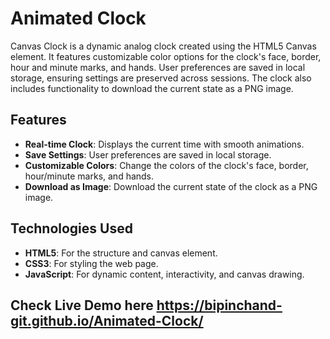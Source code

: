 # Animated Clock

Canvas Clock is a dynamic analog clock created using the HTML5 Canvas element. It features customizable color options for the clock's face, border, hour and minute marks, and hands. User preferences are saved in local storage, ensuring settings are preserved across sessions. The clock also includes functionality to download the current state as a PNG image.

## Features

- **Real-time Clock**: Displays the current time with smooth animations.
- **Save Settings**: User preferences are saved in local storage.
- **Customizable Colors**: Change the colors of the clock's face, border, hour/minute marks, and hands.
- **Download as Image**: Download the current state of the clock as a PNG image.

## Technologies Used

- **HTML5**: For the structure and canvas element.
- **CSS3**: For styling the web page.
- **JavaScript**: For dynamic content, interactivity, and canvas drawing.

## Check Live Demo here https://bipinchand-git.github.io/Animated-Clock/
